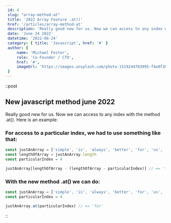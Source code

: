 ```yaml
---
 id: 4
 slug: "array-method-at"
 title: '2022 Array Feature .at()'
 href: '/articles/array-method-at' 
 description: 'Really good new for us. Now we can access to any index with the method .at()'
 date: 'June 24 2022'
 datetime: '2022-06-24'
 category: { title: 'Javascript', href: '#' }
 author: {
     name: 'Michael Foster',
     role: 'Co-Founder / CTO',
     href: '#',
     imageUrl: 'https://images.unsplash.com/photo-1519244703995-f4e0f30006d5?ixlib=rb-1.2.1&ixid=eyJhcHBfaWQiOjEyMDd9&auto=format&fit=facearea&facepad=2&w=256&h=256&q=80',
 }
---
```

::post
## New javascript method june 2022

Really good new for us. Now we can access to any index with the method .at(). Here is an example:

### For access to a particular index, we had to use something like that:
```jsx
const justAnArray = ['simple', 'is', 'always', 'better', 'for', 'us', '😎']
const lengthOfArray = justAnArray.length
const particularIndex = 4

justAnArray[lengthOfArray - (lengthOfArray - particularIndex)] // == 'for'
```

### With the new method .at() we can do:
```jsx
const justAnArray = ['simple', 'is', 'always', 'better', 'for', 'us', '😎']
const particularIndex = 4

justAnArray.at(particularIndex) // == 'for'
```
::
